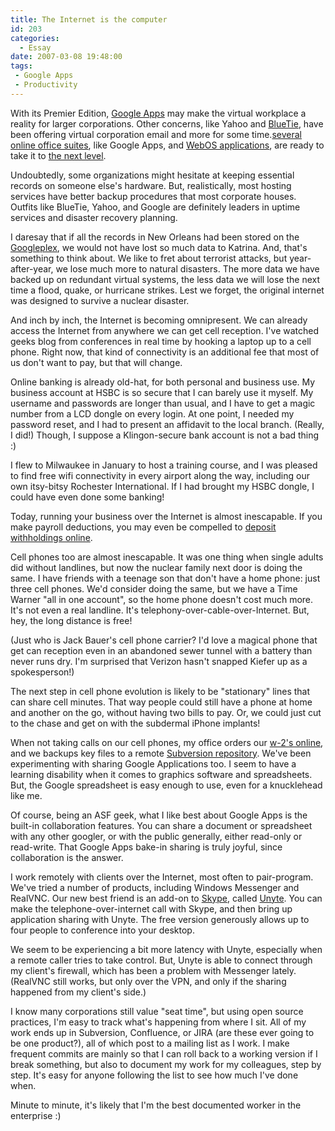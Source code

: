 ```yaml
---
title: The Internet is the computer
id: 203
categories:
  - Essay
date: 2007-03-08 19:48:00
tags:
 - Google Apps
 - Productivity
---
```


With its Premier Edition, [Google Apps](https://www.google.com/a/) may make the virtual workplace a reality for larger corporations. Other concerns, like Yahoo and [BlueTie](http://bluetie.com/), have been offering virtual corporation email and more for some time.[several online office suites](http://www.computerworld.com/action/article.do?command=viewArticleBasic&amp;articleId=9007884&amp;pageNumber=1), like Google Apps, and [WebOS applications](http://www.readwriteweb.com/archives/webified_desktop_apps_vs_browser_apps.php), are ready to take it to [the next level](http://www.allpeers.com/blog/2007/03/22/the-future-of-applications/).

Undoubtedly, some organizations might hesitate at keeping essential records on someone else's hardware. But, realistically, most hosting services have better backup procedures that most corporate houses. Outfits like BlueTie, Yahoo, and Google are definitely leaders in uptime services and disaster recovery planning.

I daresay that if all the records in New Orleans had been stored on the [Googleplex](http://www.infonortics.com/publications/google/google-legacy.html), we would not have lost so much data to Katrina. And, that's something to think about. We like to fret about terrorist attacks, but year-after-year, we lose much more to natural disasters. The more data we have backed up on redundant virtual systems, the less data we will lose the next time a flood, quake, or hurricane strikes. Lest we forget, the original internet was designed to survive a nuclear disaster.

And inch by inch, the Internet is becoming omnipresent. We can already access the Internet from anywhere we can get cell reception. I've watched geeks blog from conferences in real time by hooking a laptop up to a cell phone. Right now, that kind of connectivity is an additional fee that most of us don't want to pay, but that will change.

Online banking is already old-hat, for both personal and business use. My business account at HSBC is so secure that I can barely use it myself. My username and passwords are longer than usual, and I have to get a magic number from a LCD dongle on every login. At one point, I needed my password reset, and I had to present an affidavit to the local branch. (Really, I did!) Though, I suppose a Klingon-secure bank account is not a bad thing :)

I flew to Milwaukee in January to host a training course, and I was pleased to find free wifi connectivity in every airport along the way, including our own itsy-bitsy Rochester International. If I had brought my HSBC dongle, I could have even done some banking!

Today, running your business over the Internet is almost inescapable. If you make payroll deductions, you may even be compelled to [deposit withholdings online](https://www.eftps.com/eftps/).

Cell phones too are almost inescapable. It was one thing when single adults did without landlines, but now the nuclear family next door is doing the same. I have friends with a teenage son that don't have a home phone: just three cell phones. We'd consider doing the same, but we have a Time Warner "all in one account", so the home phone doesn't cost much more. It's not even a real landline. It's telephony-over-cable-over-Internet. But, hey, the long distance is free!

(Just who is Jack Bauer's cell phone carrier? I'd love a magical phone that get can reception even in an abandoned sewer tunnel with a battery than never runs dry. I'm surprised that Verizon hasn't snapped Kiefer up as a spokesperson!)

The next step in cell phone evolution is likely to be "stationary" lines that can share cell minutes. That way people could still have a phone at home and another on the go, without having two bills to pay. Or, we could just cut to the chase and get on with the subdermal iPhone implants!

When not taking calls on our cell phones, my office orders our [w-2's online](http://www.filetaxes.com/), and we backups key files to a remote [Subversion repository](http://wush.net/). We've been experimenting with sharing Google Applications too. I seem to have a learning disability when it comes to graphics software and spreadsheets. But, the Google spreadsheet is easy enough to use, even for a knucklehead like me.

Of course, being an ASF geek, what I like best about Google Apps is the built-in collaboration features. You can share a document or spreadsheet with any other googler, or with the public generally, either read-only or read-write. That Google Apps bake-in sharing is truly joyful, since collaboration is the answer.

I work remotely with clients over the Internet, most often to pair-program. We've tried a number of products, including Windows Messenger and RealVNC. Our new best friend is an add-on to [Skype](http://skype.com/), called [Unyte](http://www.unyte.net/). You can make the telephone-over-internet call with Skype, and then bring up application sharing with Unyte. The free version generously allows up to four people to conference into your desktop.

We seem to be experiencing a bit more latency with Unyte, especially when a remote caller tries to take control. But, Unyte is able to connect through my client's firewall, which has been a problem with Messenger lately. (RealVNC still works, but only over the VPN, and only if the sharing happened from my client's side.)

I know many corporations still value "seat time", but using open source practices, I'm easy to track what's happening from where I sit. All of my work ends up in Subversion, Confluence, or JIRA (are these ever going to be one product?), all of which post to a mailing list as I work. I make frequent commits are mainly so that I can roll back to a working version if I break something, but also to document my work for my colleagues, step by step. It's easy for anyone following the list to see how much I've done when.

Minute to minute, it's likely that I'm the best documented worker in the enterprise :)